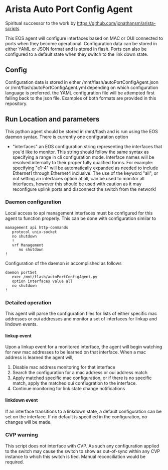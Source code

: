 # Arista Auto Port Config Agent
Spiritual successor to the work by https://github.com/jonathansm/arista-scripts.

This EOS agent will configure interfaces based on MAC or OUI connected to ports when they become operational.  Configuration data can be stored in either YAML or JSON format and is stored in flash.  Ports can also be configured to a default state when they switch to the link down state.

## Config
Configuration data is stored in either /mnt/flash/autoPortConfigAgent.json or /mnt/flash/autoPortConfigAgent.yml depending on which configuration language is preferred.  the YAML configuration file will be attempted first falling back to the json file.  Examples of both formats are provided in this repository.


## Run Location and parameters
This python agent should be stored in /mnt/flash and is run using the EOS daemon syntax.  There is currently one configuration option

- "interfaces" an EOS configuration string representing the interfaces that you'd like to monitor.  This string should follow the same syntax as specifying a range in cli configuration mode.  Interface names will be resolved internally to their proper fully qualified forms.  For example: specifying "e1-4" will be automatically expanded as needed to include Ethernet1 through Ethernet4 inclusive.  The use of the keyword "all", or not setting an interfaces option at all, can be used to monitor all interfaces, however this should be used with caution as it may reconfigure uplink ports and disconnect the switch from the network!


### Daemon configuration
Local access to api management interfaces must be configured for this agent to function properly.  This can be done with configuration similar to
```
management api http-commands
   protocol unix-socket
   no shutdown
   !
   vrf Management
      no shutdown
!
```

Configuration of the daemon is accomplished as follows

```
daemon portSet
   exec /mnt/flash/autoPortConfigAgent.py
   option interfaces value all
   no shutdown
!
```

### Detailed operation
This agent will parse the configuration files for lists of either specific mac addresses or oui addresses and monitor a set of interfaces for linkup and lindown events.

#### linkup event
Upon a linkup event for a monitored interface, the agent will begin watching for new mac addresses to be learned on that interface. When a mac address is learned the agent will,
1. Disable mac address monitoring for that interface
2. Search the configuration for a mac address or oui address match
3. Apply matched specific mac configuration, or if there is no specific match, apply the matched oui confiugration to the interface.
4. Continue monitoring for link state change notifications

#### linkdown event
If an interface transitions to a linkdown state, a default configuration can be set on the interface.  If no default is specified in the configuration, no changes will be made.

### CVP warning
This script does not interface with CVP.  As such any configuration applied to the switch may cause the switch to show as out-of-sync within any CVP instance to which this switch is tied.  Manual reconciliation would be required.
